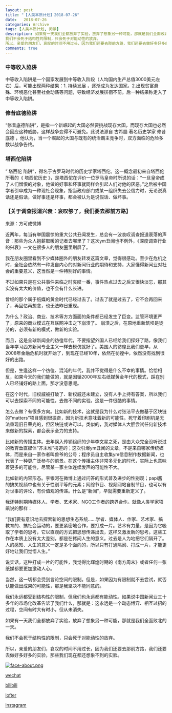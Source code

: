 ```yaml
---
layout: post
title: "【人类本质计划】2018-07-26"
date:   2018-07-26
categories: Archive
tags: [人类本质计划, 阅读]
description: 如果有一天我们全都放弃了实验，放弃了想象另一种可能，那就是我们全面败北的一天。
我们不会死于结构性的限制，只会死于对能动性的放弃。
所以，亲爱的朋友们，哀叹的时间不用过长，因为我们还要去那前方路，我们还要去做好多好多的实验，那些我们现在都还想象不到的实验。
comments: true
---
```


### 中等收入陷阱

中等收入陷阱是一个国家发展到中等收入阶段（人均国内生产总值3000美元左右）后，可能出现两种结果：1.	持续发展	，逐渐成为发达国家。2.出现贫富悬殊、环境恶化甚至社会动荡等问题，导致经济发展徘徊不前。后一种结果称走入了中等收入陷阱。
	
### 修昔底德陷阱

“修昔底德陷阱”，是指一个新崛起的大国必然要挑战现存大国，而现存大国也必然会回应这种威胁，这样战争变得不可避免。此说法源自	古希腊	著名历史学家	修昔底德	，他认为，当一个崛起的大国与既有的统治霸主竞争时，双方面临的危险多数以战争告终。
	
### 塔西佗陷阱

“	塔西佗	陷阱”，得名于古罗马时代的历史学家塔西佗。这一概念最初来自塔西佗所著的《	塔西佗历史	》，是塔西佗在评价一位罗马皇帝时所说的话：“一旦皇帝成了人们憎恨的对象，他做的好事和坏事就同样会引起人们对他的厌恶。”之后被中国学者引申成为一种现社会现象，指当政府部门或某一组织失去公信力时，无论说真话还是假话，做好事还是坏事，都会被认为是说假话、做坏事。
	
### 【关于调查报道兴衰：哀叹够了，我们要去那前方路】
来源：方可成微博

近两年，每当有举国震惊的重大公共丑闻发生，总会有一波哀叹调查报道衰落的声音：那些为众人抱薪取暖的记者去哪里了？这次ym丑闻也不例外，《深度调查行业的兴衰》一文在很多人的朋友圈里刷屏了。

我在朋友圈里看到不少媒体圈外的朋友转发这篇文章，觉得很感动。至少在危机之时，全社会依然有一种发自内心的对新闻行业的期待和支持，大家懂得新闻业对社会的重要意义，这当然是一件特别好的事情。

不过如果只是在公共事件来临之时哀叹一番，事件热点过去之后又很快淡忘，那其实没有太大的价值，也不会有什么长进。

曾经的那个属于纸媒的黄金时代已经过去了。过去了就是过去了，它不会再回来了，再回忆再想念，也无法昨日重现。


为什么？政治、商业、技术等方方面面的条件都已经发生了巨变。监管环境更严了，原来的商业模式在互联网冲击之下崩溃了。
崩溃之后，在原地重新筑坝是徒劳的，必须有新的模式，做新的实验。

而且，这是全球新闻业的彷徨年代，不要指望外国人已经给我们探好了路，像我们当年学习西方新闻专业主义一样去模仿就好了。美国人的彷徨比我们更早，从2008年金融危机时就开始了，到现在已经10年，依然在彷徨中，依然没有找到很好的出路。

但是，生逢这样一个彷徨、混沌的年代，我并不觉得是什么不幸的事情。恰恰相反，如果今天的我们能做的，就是因循2000年左右纸媒黄金年代的模式，踩在别人已经铺好的路上面，那才没意思呢。

在这个时代，旧权威被打破了、新权威还未建立，没有人手上持有答案，所以我们可以去探索不同的可能性，去做不同的实验。这是一件很酷的事情。

怎么去做？有很多方向。比如新的技术，这就是我为什么对张洁平去做基于区块链的“matters”项目感到很振奋，因为新技术意味着新的可能性。死守着印刷机是无法重现旧日荣光的，但区块链或许可以。类似的，我对媒体人大胆尝试任何新技术来做新的探索，都会表示全力的支持。

比如新的传播主体。去年误入传销组织的少年李文星之死，是由大众完全没听说过的教育垂直媒体“芥末堆”报道的；这次引爆ym丑闻的文章，不是来自哪家传统媒体，而是来自一家作者叫兽爷的公号；程序员自主收集ym信息制作数据新闻，也代表了一种更广泛参与的前景。在这个传播主体非常多元化的时代，实际上也意味着更多的可能性，尽管某一家主体连续发声的可能性不大。

比如新的内容形态。李银河在微博上通过问答的形式普及进步的性别观；papi酱的搞笑视频中也有关于性别平等的元素；网综节目、视频网站自制节目，也可以有对世事的评论，有价值观的传递。什么是“新闻”，早就需要重新定义了。

我还特别期待媒体人、学者、艺术家、NGO工作者的跨界合作。就像人类学家项飙说的那样：

“我们要有意识地去探索新的思想生态系统……学者、媒体人、作家、艺术家、搞教育的、搞社会运动的，要更紧密地合作，要打成一片。艺术有力量，是因为它吸取了学者的思考，它以直观的方式把思想传递出去，这样又激发新的思考。这些工作在本质上没有太大差别，都是在拷问人生的意义。过去是人为地把它们隔开了。人的感知、人生的意义一定是多个面向的，所以只有打通隔阂、打成一片，才能更好地让我们觉悟人生。”

说实话，这种打成一片的可能性，我觉得比辉煌时期的《南方周末》或者任何一张纸媒都要更加激动人心。

当然，这一切都会受到言论空间的限制。但是，如果因为有限制就不去尝试，就否认能做出成果的可能性，那是我坚决不能同意的。

我们永远都受到结构性的限制，但我们也永远都有能动性。如果说中国新闻业三十多年的市场化改革告诉了我们什么，那就是：这永远是一个动态博弈、相互过招的过程，空间有时大有时小，但从未消失。

如果有一天我们全都放弃了实验，放弃了想象另一种可能，那就是我们全面败北的一天。

我们不会死于结构性的限制，只会死于对能动性的放弃。

所以，亲爱的朋友们，哀叹的时间不用过长，因为我们还要去那前方路，我们还要去做好多好多的实验，那些我们现在都还想象不到的实验。


[![face-about.png](https://i.loli.net/2018/07/20/5b5189a0488a6.png)](https://i.loli.net/2018/07/20/5b5189a0488a6.png)

[wechat](http://mp.weixin.qq.com/s?__biz=MzIxMTM4NTM0Nw==&mid=100000449&idx=1&sn=0b1c290b2253f7c71fbcf8cafd946a3f&chksm=17576fad2020e6bba7ce49ba5a5e8affabb8ffb9a37afe25a4d070d3abc88b65b5f004da6fc3#rd)

[bilibili](https://space.bilibili.com/5041218/#/)

[lofter](http://thentrue.lofter.com)

[instagram](https://www.instagram.com/thentrue001/)
